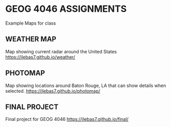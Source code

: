 # GEOG 4046 ASSIGNMENTS
Example Maps for class

## WEATHER MAP
Map showing current radar around the United States
<https://jlebas7.github.io/weather/>

## PHOTOMAP
Map showing locations around Baton Rouge, LA that can show details when selected.
<https://jlebas7.github.io/photomap/>

## FINAL PROJECT
Final project for GEOG 4046
<https://jlebas7.github.io/final/>
